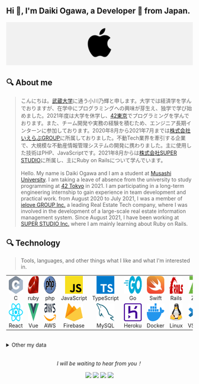 ## Hi 👋, I'm Daiki Ogawa, a Developer 🚀 from Japan.

![](https://github.com/nokiPro/nokiPro/blob/main/AE12CC8B-822C-45CB-B592-8AF88E21D001_4_5005_c.jpeg)

<h2 align="left">🔍 About me</h2>

>  こんにちは。[武蔵大学](https://www.musashi.ac.jp/)に通う小川乃輝と申します。大学では経済学を学んでおりますが、在学中にプログラミングへの興味が芽生え、独学で学び始めました。2021年度は大学を休学し、[42東京](https://42tokyo.jp/)でプログラミングを学んでおります。また、チーム開発や実務の経験を積むため、エンジニア長期インターンに参加しております。2020年8月から2021年7月までは[株式会社いえらぶGROUP](https://www.ielove-group.jp/)に所属しておりました。不動Tech業界を牽引する企業で、大規模な不動産情報管理システムの開発に携わりました。主に使用した技術はPHP、JavaScriptです。2021年8月からは[株式会社SUPER STUDIO](https://www.ielove-group.jp/)に所属し、主にRuby on Railsについて学んでいます。
>  <br><br>Hello. My name is Daiki Ogawa and I am a student at [Musashi University](https://www.musashi.ac.jp/). I am taking a leave of absence from the university to study programming at [42 Tokyo](https://42tokyo.jp/) in 2021. I am participating in a long-term engineering internship to gain experience in team development and practical work. from August 2020 to July 2021, I was a member of [ielove GROUP Inc.](https://www.ielove-group.jp/) a leading Real Estate Tech company, where I was involved in the development of a large-scale real estate information management system. Since August 2021, I have been working at [SUPER STUDIO Inc.](https://www.ielove-group.jp/) where I am mainly learning about Ruby on Rails.


<h2 align="left">🔍 Technology</h2>

> Tools, languages, and other things what I like and what I'm interested in.
<table aline="center">
  <tr>
    <td align="center" width="96">
      <a href="#">
        <img src="./icon/c.svg" width="48" height="48" alt="C#" />
      </a>
      <br>C
    </td>
    <td align="center" width="96">
      <a href="#">
        <img src="./icon/ruby.svg" width="48" height="48" alt="Python" />
      </a>
      <br>ruby
    </td>
    <td align="center" width="96">
      <a href="#">
        <img src="./icon/php.svg" width="48" height="48" alt="TypeScript" />
      </a>
      <br>php
    </td>
    <td align="center" width="96">
      <a href="#">
        <img src="./icon/javascript.svg" width="48" height="48" alt="Golang" />
      </a>
      <br>JavaScript
    </td>
    <td align="center" width="96">
      <a href="#">
        <img src="./icon/typescript-icon.svg" width="48" height="48" alt="Jsonnet" />
      </a>
      <br>TypeScript
    </td>
    <td align="center" width="96">
      <a href="#">
        <img src="./icon/go.svg" width="48" height="48" alt="JavaScript" />
      </a>
      <br>Go
    </td>
    <td align="center" width="96">
      <a href="#">
        <img src="./icon/swift.svg" width="48" height="48" alt="React" />
      </a>
      <br>Swift
    </td>
    <td align="center" width="96">
      <a href="#">
        <img src="./icon/rails.svg" width="48" height="48" alt="Bootstrap" />
      </a>
      <br>Rails
    </td>
    <td align="center" width="96">
      <a href="#">
        <img src="./icon/zend-framework.svg" width="48" height="48" alt="Sass" />
      </a>
      <br>Zend
    </td>
  </tr>
  <tr>
    <td align="center" width="96">
      <a href="#">
        <img src="./icon/react.svg" width="48" height="48" alt="Docker" />
      </a>
      <br>React
    </td>
    <td align="center" width="96">
      <a href="#">
        <img src="./icon/vue.svg" width="48" height="48" alt="Kubernetes" />
      </a>
      <br>Vue
    </td>
    <td align="center"  width="96">
      <a href="#">
        <img src="./icon/aws.svg" width="48" height="48" alt="Debian" />
      </a>
      <br>AWS
    </td>
    <td align="center"  width="96">
      <a href="#">
        <img src="./icon/firebase.svg" width="48" height="48" alt="RHEL" />
      </a>
      <br>Firebase
    </td>
    <td align="center" width="96">
      <a href="#">
        <img src="./icon/mysql.svg" width="48" height="48" alt="Powershell" />
      </a>
      <br>MySQL
    </td>
    <td align="center"  width="96">
      <a href="#">
        <img src="./icon/heroku-icon.svg" width="48" height="48" alt="MySQL" />
      </a>
      <br>Heroku
    </td>
    <td align="center" width="96">
      <a href="#">
        <img src="./icon/docker-icon.svg" width="48" height="48" alt="Grafana" />
      </a>
      <br>Docker
    </td>
    <td align="center" width="96">
      <a href="#">
        <img src="./icon/linux-tux.svg" width="48" height="48" alt="Prometheus" />
      </a>
      <br>Linux
    </td>
    <td align="center" width="96">
      <a href="#">
        <img src="./icon/visual-studio-code.svg" width="48" height="48" alt="Thanos" />
      </a>
      <br>VScode
    </td>
  </tr>
</table>

<br>
 
<details>
  <summary> Other my data</summary>

  <br>

  [![](https://raw.githubusercontent.com/nokiPro/nokiPro/main/profile-summary-card-output/default/0-profile-details.svg)](https://github.com/vn7n24fzkq/github-profile-summary-cards)
  <img alt="Top Langs" height="147px" src="https://github-readme-stats.vercel.app/api/top-langs/?username=nokiPro&layout=compact&count_private=true&show_icons=true&show_icons=true&theme=default" />
  <img alt="github stats" height="147px" src="https://github-readme-stats.vercel.app/api?username=nokiPro&count_private=true&show_icons=true&show_icons=true&theme=default" />

</details>

<br>

<p align="center">
  <i>I will be waiting to hear from you！</i>

  <p align="center">
   <a href= "https://github.com/nokiPro/"><img width="3%" src="https://www.vectorlogo.zone/logos/github/github-tile.svg"/></a>
   <a href= "https://www.linkedin.com/"><img width="3%" src="https://www.vectorlogo.zone/logos/linkedin/linkedin-icon.svg"/></a>
   <a href= "https://twitter.com/_nokiPro"><img width="3%" src="https://www.vectorlogo.zone/logos/twitter/twitter-tile.svg"/></a>
    <a href= "https://facebook.com/daiki.ogawa.2000"><img width="3%" src="https://www.vectorlogo.zone/logos/facebook/facebook-official.svg"/></a>
  </p>
</p>
